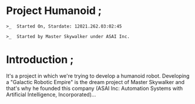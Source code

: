 # Project Humanoid ;

    >_  Started On, Stardate: 12021.262.03:02:45

    >_  Started by Master Skywalker under ASAI Inc.


# Introduction ;

It's a project in which we're trying to develop a humanoid robot. Developing a "Galactic Robotic Empire" is the dream project of Master Skywalker and that's why he founded this company (ASAI Inc: Automation Systems with Artificial Intelligence, Incorporated)...
